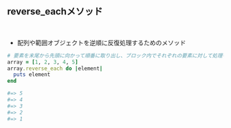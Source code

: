 ## reverse_eachメソッド  
<br>

- 配列や範囲オブジェクトを逆順に反復処理するためのメソッド
```rb
# 要素を末尾から先頭に向かって順番に取り出し、ブロック内でそれぞれの要素に対して処理を行う
array = [1, 2, 3, 4, 5]
array.reverse_each do |element|
  puts element
end

#=> 5
#=> 4
#=> 3
#=> 2
#=> 1
```